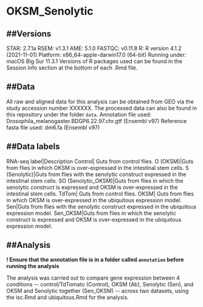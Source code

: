 # OKSM_Senolytic

##Versions
---
STAR: 2.7.1a
RSEM: v1.3.1
AME: 5.1.0
FASTQC: v0.11.8
R:
R version 4.1.2 (2021-11-01)
Platform: x86_64-apple-darwin17.0  (64-bit)
Running under: macOS Big Sur 11.3.1
Versions of R packages used can be found in the Session Info section at the bottom of each .Rmd file.

##Data
---
All raw and aligned data for this analysis can be obtained from GEO via the study accession number XXXXXX. The processed data can also be found in this repository under the folder `data`.
Annotation file used: Drosophila_melanogaster.BDGP6.22.97.chr.gtf (Ensembl v97)
Reference fasta file used: dm6.fa (Ensembl v97)

##Data labels
---
RNA-seq label|Description
Control| Guts from control flies.
O (OKSM)|Guts from flies in which OKSM is over-expressed in the intestinal stem cells.
S (Senolytic)|Guts from flies with the senolytic construct expressed in the intestinal stem cells.
SO (Senolytic_OKSM)|Guts from flies in which the senolytic construct is expressed and OKSM is over-expressed in the intestinal stem cells.
TdTom| Guts from control flies.
OKSM| Guts from flies in which OKSM is over-expressed in the ubiquitous expression model.
Sen|Guts from flies with the senolytic construct expressed in the ubiquitous expression model.
Sen_OKSM|Guts from flies in which the senolytic construct is expressed and OKSM is over-expressed in the ubiquitous expression model.

##Analysis
---
**! Ensure that the annotation file is in a folder called `annotation` before running the analysis**

The analysis was carried out to compare gene expression between 4 conditions -- control/TdTomato (Control), OKSM (Ab), Senolytic (Sen), and OKSM and Senolytic together (Sen_OKSM) -- across two datasets, using the isc.Rmd and ubiquitous.Rmd for the analysis. 
